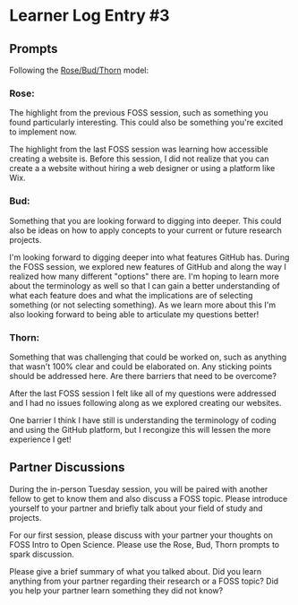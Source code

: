 
# Learner Log Entry #3

## Prompts
Following the [Rose/Bud/Thorn](https://www.panoramaed.com/blog/rose-bud-thorn-activity-and-worksheet#:~:text=%22Rose%2C%20Bud%2C%20Thorn%22%20is%20a%20mindful%20design%2D,day%2C%20week%2C%20or%20month.) model:

### Rose:
The highlight from the previous FOSS session, such as something you found particularly interesting. This could also be something you're excited to implement now.

The highlight from the last FOSS session was learning how accessible creating a website is. Before this session, I did not realize that you can create a a website without hiring a web designer or using a platform like Wix. 

### Bud: 
Something that you are looking forward to digging into deeper. This could also be ideas on how to apply concepts to your current or future research projects.

I'm looking forward to digging deeper into what features GitHub has. During the FOSS session, we explored new features of GitHub and along the way I realized how many different "options" there are. I'm hoping to learn more about the terminology as well so that I can gain a better understanding of what each feature does and what the implications are of selecting something (or not selecting something). As we learn more about this I'm also looking forward to being able to articulate my questions better! 

### Thorn: 
Something that was challenging that could be worked on, such as anything that wasn't 100% clear and could be elaborated on. Any sticking points should be addressed here. Are there barriers that need to be overcome?

After the last FOSS session I felt like all of my questions were addressed and I had no issues following along as we explored creating our websites. 

One barrier I think I have still is understanding the terminology of coding and using the GitHub platform, but I recongize this will lessen the more experience I get! 

## Partner Discussions

During the in-person Tuesday session, you will be paired with another fellow to get to know them and also discuss a FOSS topic. Please introduce yourself to your partner and briefly talk about your field of study and projects. 

For our first session, please discuss with your partner your thoughts on FOSS Intro to Open Science. Please use the Rose, Bud, Thorn prompts to spark discussion. 

Please give a brief summary of what you talked about. Did you learn anything from your partner regarding their research or a FOSS topic? Did you help your partner learn something they did not know? 
